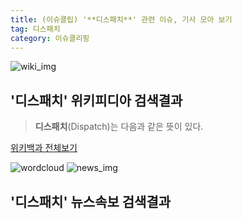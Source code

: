 ```yaml
---
title: (이슈클립) '**디스패치**' 관련 이슈, 기사 모아 보기
tag: 디스패치
category: 이슈클리핑
---
```

![wiki_img](https://user-images.githubusercontent.com/42597476/44503234-41136a80-a6d0-11e8-9071-6fc6418eafe4.png)
## **'**디스패치**'** 위키피디아 검색결과
>**디스패치**(Dispatch)는 다음과 같은 뜻이 있다.

<a href="https://ko.wikipedia.org/wiki/디스패치" target="_blank">위키백과 전체보기</a>

![wordcloud](https://s3.ap-northeast-2.amazonaws.com/lyrics101-wordcloud/2018-10-05-1538667954.png)
![news_img](https://user-images.githubusercontent.com/42597476/44507050-1206f400-a6e4-11e8-8d98-7ffbfebb353f.png)
## **'**디스패치**'** 뉴스속보 검색결과

